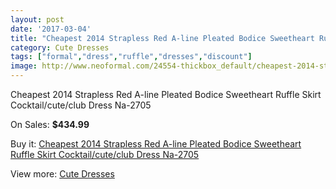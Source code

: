 ```yaml
---
layout: post
date: '2017-03-04'
title: "Cheapest 2014 Strapless Red A-line Pleated Bodice Sweetheart Ruffle Skirt Cocktail/cute/club Dress Na-2705"
category: Cute Dresses
tags: ["formal","dress","ruffle","dresses","discount"]
image: http://www.neoformal.com/24554-thickbox_default/cheapest-2014-strapless-red-a-line-pleated-bodice-sweetheart-ruffle-skirt-cocktail-cute-club-dress-na-2705.jpg
---
```

Cheapest 2014 Strapless Red A-line Pleated Bodice Sweetheart Ruffle Skirt Cocktail/cute/club Dress Na-2705

On Sales: **$434.99**
<a href="https://www.neoformal.com/en/cute-dresses/8341-cheapest-2014-strapless-red-a-line-pleated-bodice-sweetheart-ruffle-skirt-cocktail-cute-club-dress-na-2705.html"><amp-img layout="responsive" width="600" height="600" src="//www.neoformal.com/24554-thickbox_default/cheapest-2014-strapless-red-a-line-pleated-bodice-sweetheart-ruffle-skirt-cocktail-cute-club-dress-na-2705.jpg" alt="Cheapest 2014 Strapless Red A-line Pleated Bodice Sweetheart Ruffle Skirt Cocktail/cute/club Dress Na-2705 0" /></a>
<a href="https://www.neoformal.com/en/cute-dresses/8341-cheapest-2014-strapless-red-a-line-pleated-bodice-sweetheart-ruffle-skirt-cocktail-cute-club-dress-na-2705.html"><amp-img layout="responsive" width="600" height="600" src="//www.neoformal.com/24557-thickbox_default/cheapest-2014-strapless-red-a-line-pleated-bodice-sweetheart-ruffle-skirt-cocktail-cute-club-dress-na-2705.jpg" alt="Cheapest 2014 Strapless Red A-line Pleated Bodice Sweetheart Ruffle Skirt Cocktail/cute/club Dress Na-2705 1" /></a>
<a href="https://www.neoformal.com/en/cute-dresses/8341-cheapest-2014-strapless-red-a-line-pleated-bodice-sweetheart-ruffle-skirt-cocktail-cute-club-dress-na-2705.html"><amp-img layout="responsive" width="600" height="600" src="//www.neoformal.com/24556-thickbox_default/cheapest-2014-strapless-red-a-line-pleated-bodice-sweetheart-ruffle-skirt-cocktail-cute-club-dress-na-2705.jpg" alt="Cheapest 2014 Strapless Red A-line Pleated Bodice Sweetheart Ruffle Skirt Cocktail/cute/club Dress Na-2705 2" /></a>
<a href="https://www.neoformal.com/en/cute-dresses/8341-cheapest-2014-strapless-red-a-line-pleated-bodice-sweetheart-ruffle-skirt-cocktail-cute-club-dress-na-2705.html"><amp-img layout="responsive" width="600" height="600" src="//www.neoformal.com/24555-thickbox_default/cheapest-2014-strapless-red-a-line-pleated-bodice-sweetheart-ruffle-skirt-cocktail-cute-club-dress-na-2705.jpg" alt="Cheapest 2014 Strapless Red A-line Pleated Bodice Sweetheart Ruffle Skirt Cocktail/cute/club Dress Na-2705 3" /></a>

Buy it: [Cheapest 2014 Strapless Red A-line Pleated Bodice Sweetheart Ruffle Skirt Cocktail/cute/club Dress Na-2705](https://www.neoformal.com/en/cute-dresses/8341-cheapest-2014-strapless-red-a-line-pleated-bodice-sweetheart-ruffle-skirt-cocktail-cute-club-dress-na-2705.html "Cheapest 2014 Strapless Red A-line Pleated Bodice Sweetheart Ruffle Skirt Cocktail/cute/club Dress Na-2705")

View more: [Cute Dresses](https://www.neoformal.com/en/157-cute-dresses "Cute Dresses")
